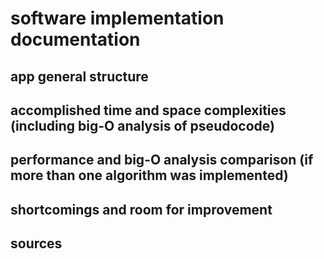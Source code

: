 # software implementation documentation

## app general structure

## accomplished time and space complexities (including big-O analysis of pseudocode)

## performance and big-O analysis comparison (if more than one algorithm was implemented)

## shortcomings and room for improvement

## sources
